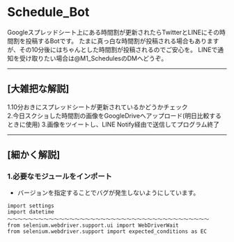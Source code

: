 # Schedule_Bot
Googleスプレッドシート上にある時間割が更新されたらTwitterとLINEにその時間割を投稿するBotです。
たまに真っ白な時間割が投稿される場合もありますが、その10分後にはちゃんとした時間割が投稿されるのでご安心を。
LINEで通知を受け取りたい場合は@M1_SchedulesのDMへどうぞ。


--------------------------------------------------------------------------------------
## [大雑把な解説]
1.10分おきにスプレッドシートが更新されているかどうかチェック	
2.今日スクショした時間割の画像をGoogleDriveへアップロード(明日比較するときに使用)
3.画像をツイートし、LINE Notify経由で送信してプログラム終了

--------------------------------------------------------------------------------------
## [細かく解説]

### 1.必要なモジュールをインポート
- バージョンを指定することでバグが発生しないようにしています。
```
import settings
import datetime
～～～～～～～～～～～～～～～～～～～～～～～～～～～～～～～～～～～～～～～
from selenium.webdriver.support.ui import WebDriverWait
from selenium.webdriver.support import expected_conditions as EC
```
